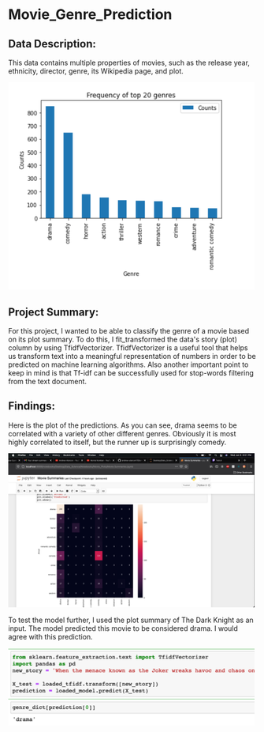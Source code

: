 # Movie_Genre_Prediction



## Data Description:
This data contains multiple properties of movies, such as the release year, ethnicity, director, genre, its Wikipedia page, and plot.


<img src="https://github.com/andrew-alarcon17/Movie_Genre_Prediction/blob/main/Movie_Plots_Vis/Bar_Chart.png" width="500">


## Project Summary:
For this project, I wanted to be able to classify the genre of a movie based on its plot summary.
To do this, I fit_transformed the data's story (plot) column by using TfidfVectorizer. TfidfVectorizer is a useful tool that helps us transform text into a meaningful representation of numbers in order to be predicted on machine learning algorithms.
Also another important point to keep in mind is that Tf-idf can be successfully used for stop-words filtering from the text document.

## Findings:
Here is the plot of the predictions. As you can see, drama seems to be correlated with a variety of other different genres. Obviously it is most highly correlated to itself, but the runner up is surprisingly comedy.


<img src="https://github.com/andrew-alarcon17/Movie_Genre_Prediction/blob/main/Movie_Plots_Vis/Heatmap.png" width="500">

To test the model further, I used the plot summary of The Dark Knight as an input. The model predicted this movie to be considered drama. I would agree with this prediction.


<img src="https://github.com/andrew-alarcon17/Movie_Genre_Prediction/blob/main/Movie_Plots_Vis/Prediction.png" width="500">





